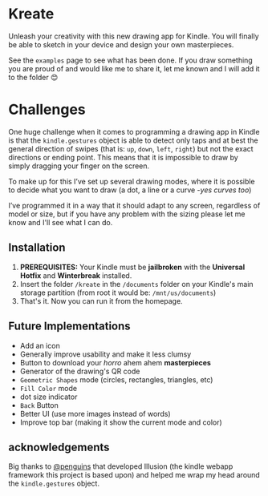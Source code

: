 # Kreate
Unleash your creativity with this new drawing app for Kindle.
You will finally be able to sketch in your device and design your own masterpieces.

See the `examples` page to see what has been done.
If you draw something you are proud of and would like me to share it, let me known and I will add it to the folder 😊


# Challenges
One huge challenge when it comes to programming a drawing app in Kindle is that the `kindle.gestures` object is able to detect only taps and at best the general direction of swipes (that is: `up`, `down`, `left`, `right`) but not the exact directions or ending point.
This means that it is impossible to draw by simply dragging your finger on the screen.

To make up for this I’ve set up several drawing modes, where it is possible to decide what you want to draw (a dot, a line or a curve -*yes curves too*)

I’ve programmed it in a way that it should adapt to any screen, regardless of model or size, but if you have any problem with the sizing please let me know and I'll see what I can do.


## Installation
1.  **PREREQUISITES:** Your Kindle must be **jailbroken** with the **Universal Hotfix** and **Winterbreak** installed. 
2.  Insert the folder `/kreate` in the `/documents` folder on your Kindle's main storage partition (from root it would be: `/mnt/us/documents`)
3.  That's it. Now you can run it from the homepage.

## Future Implementations
* Add an icon
* Generally improve usability and make it less clumsy
* Button to download your *horro* ahem ahem **masterpieces**
* Generator of the drawing's QR code
* `Geometric Shapes` mode (circles, rectangles, triangles, etc)
* `Fill Color` mode
* dot size indicator
* `Back` Button
* Better UI (use more images instead of words)
* Improve top bar (making it show the current mode and color)

## acknowledgements 
Big thanks to [@penguins](https://github.com/polish-penguin-dev/) that developed Illusion (the kindle webapp framework this project is based upon) and helped me wrap my head around the `kindle.gestures` object. 


